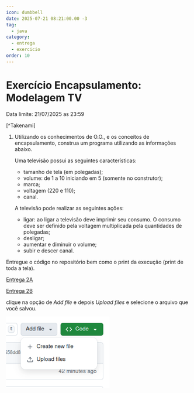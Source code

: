 ```yaml
---
icon: dumbbell
date: 2025-07-21 08:21:00.00 -3
tag:
  - java
category:
  - entrega
  - exercicio
order: 10
---
```


# Exercício Encapsulamento: Modelagem TV

Data limite: 21/07/2025 as 23:59

[^Takenami]

1. Utilizando os conhecimentos de O.O.,  e os conceitos de encapsulamento,  construa um programa utilizando as informações abaixo. 

    Uma televisão possui as seguintes características:
    - tamanho de tela (em polegadas);
    - volume: de 1 a 10 iniciando em 5 (somente no construtor);
    - marca;
    - voltagem (220 e 110);
    - canal.

    A televisão pode realizar as seguintes ações:
    - ligar: ao ligar a televisão deve imprimir seu consumo. O consumo deve ser definido pela voltagem multiplicada pela quantidades de polegadas;
    - desligar;
    - aumentar e diminuir o volume;
    - subir e descer canal.

Entregue o código no repositório bem como o print da execução (print de toda a tela).


[Entrega 2A](https://classroom.github.com/a/dB3m5Shk)

[Entrega 2B](https://classroom.github.com/a/HPbZHYVo)


clique na opção de *Add file* e depois *Upload files* e selecione o arquivo que você salvou.

![Como fazer o upload](../img/AppfileUpload.png)


<!-- @include: ../../../includes/bib.md -->
